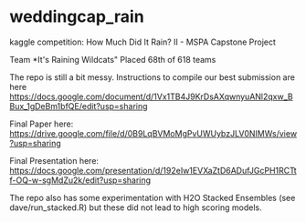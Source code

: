 # weddingcap_rain
kaggle competition: How Much Did It Rain? II  - MSPA Capstone Project

Team *It's Raining Wildcats"  Placed 68th of 618 teams

The repo is still  a bit messy.  Instructions to compile our best submission are here
https://docs.google.com/document/d/1Vx1TB4J9KrDsAXqwnyuANl2qxw_BBux_1gDeBm1bfQE/edit?usp=sharing

Final Paper here:
https://drive.google.com/file/d/0B9LqBVMoMgPvUWUybzJLV0NIMWs/view?usp=sharing

Final Presentation here:
https://docs.google.com/presentation/d/192eIw1EVXaZtD6ADufJGcPH1RCTtf-OQ-w-sgMdZu2k/edit?usp=sharing

The repo also has some experimentation with H2O Stacked Ensembles (see dave/run_stacked.R) but these did not lead to high scoring models.
